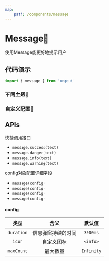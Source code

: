 ```yaml
---
map:
    path: /components/message
---
```


# Message💨

使用Message能更好地提示用户

## 代码演示

```js
import { message } from 'ungeui'
```

### 不同主题🚀

<demo 
    src="./demo/base.vue"
    language="vue"
    title="🚀基本用法"
    desc="预置了几种基本的主题，您可以在合适的时机调用它们">
</demo>

### 自定义配置🗽

<demo 
    src="./demo/config.vue"
    language="vue"
    title="🗽基本用法"
    desc="您还可以自定义一些配置">
</demo>

## APIs

快捷调用接口
* `message.success(text)`
* `message.danger(text)`
* `message.info(text)`
* `message.warning(text)`

config对象配置详细字段
* `message(config)`
* `message(config)`
* `message(config)`
* `message(config)`

#### config

|   类型     | 含义  | 默认值  |
| :-------:  | :-----: | :-----: |
| `duration` | 信息弹窗持续的时间 | `3000ms` |
| `icon`     | 自定义图标 | `<info>` |
| `maxCount` | 最大数量 | `Infinity` |